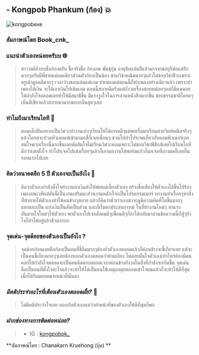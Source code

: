 ## - Kongpob Phankum (ก้อง) 💥

![kongpobexe](../main/png/kongpobexe.jpg)
### สัมภาษณ์โดย Book_cnk_

### **แนะนําตัวเองหน่อยครับบ** 🌐
> สาวาดดีฮ๊าบบชื่อก้องครับ ชื่อจริงชื่อ ก้องภพ พันธุ์กุ่ม อายุสิบแปดปีแล้วมาจากชลบุรีพ่อแม่รักมากๆครับมีพี่ชายแค่คนเดียวส่วนตัวก้องเป็นน้อง
ชอบวิชาคณิตมากๆแล้วไม่ชอบวิชาชีวะเพราะครูเค้าดูอคติมากๆ เวลาว่างชอบเล่นแต่เกม ทําเพลงแต่ตอนนี้ก็ทําเพลงอย่างเดียวแล้ว
เพราะทําเพลงได้เงิน จะได้เอาเงินไปเติมเกม ตอนนี้สบายดีครับแต่กังวลเรื่องสอบหน่อยๆแต่ก็มีคนคอยให้กําลังใจตลอดเลยทําให้มีสมาธิขึ้น 
มีแรงจูงใจในการอ่านหนังสือมากขึ้น ชอบธรรมชาติโครตๆเห็นสีเขียวแล้วสบายตามากชอบกลิ่นสุดๆเลย

### **ทำไมถึงมาเรียนไอที** 📰
>  ตอนเด็กฝันอยากเป็นวิศวะทํางานเก่งๆเรียนให้ได้เกรดดีๆแต่พอเรี่มมาเรียนสายวิทย์คณิตจริงๆแล้วโครตจะปวดหัวเลยแต่เข้ามามอสี่ก็เจอเพื่อนๆ
ชวนไปทําโปรเจคเกี่ยวกับคอมพิวเตอร์เลยสนใจพวกเรื่องนี้มากขึ้นเลยตัดสินใจไม่เรียนวิศวะคอมเพราะไม่ชอบวิชาฟิสิกส์เลยไปเรียนไอทีดีกว่าเลยตั้งใจ
ทําโปรเจคไปแข่งเรื่อยๆแล้วก็เอาผลงานใส่พอร์ตแล้วก็มาเจอที่บางมดก็เลยยื่นรอบแรกไปเลย

###  **คิดว่าอนาคตอีก 5 ปี ตัวเองจะเป็นยังไง** 🚬
> คิดว่าตัวเองกําลังตั้งใจทํางานหาเงินส่งให้พ่อแม่เลี้ยงตัวเอง สร้างชื่อเสียงให้ตัวเองได้ขึ้นไปร้องเพลงบนเวทีแต่อันนี้เป็นงานเสริมนะส่วนงานหลักก็จะเป็นโปรแกรมเมอร์
หางานทําเรื่อยๆหาสิ่งที่ท้าทายให้ตัวเองทําให้คนข้างๆสบาย แล้วก็คิดว่าตัวเราเองน่าจะดูมีความคิดที่โตขึ้นมากๆแยกแยะเป็น แบ่งเงินป็นสัดเป็นส่วน และก็เรี่มหาประสบการณ์
ในที่ทํางานใหม่ๆ หาแรงบันดาลใจใหม่ๆให้ตัวเอง พาตัวเองไปเจอสังคมดีๆเพื่อนดีๆก็ถ้าได้กลับมาอ่านข้อความนี้ก็สู้ๆยังไงก็ทําได้อยู่แล้วชิวมากกก

###  **จุดเด่น-จุดด้อยของตัวเองเป็นยังไง ?** 
> จุดด้อยก่อนเลยคือก้องเป็นคนที่ขี้ลืมมากๆต้องยํ้าตัวเองตลอดแล้วก็ค่อนข้างจะขี้เกียจเลย แต่จะเป็นคนขี้เถียงมากๆๆเลยต้องบอกตัวเองตลอดว่าห้ามเถียง
ไม่ค่อยมั่นใจตัวเองเท่าไหร่ต้องมีคนคอยให้กําลังใจตลอดจะเป็นคนคิดมากตลอดเวลาค่อนข้างกังวลในสิ่งที่กําลังจะเกิดขึ้น
จุดเด่นคือเป็นคนที่ตั้งใจอะไรแล้วจะทําให้ได้เป็นคนใช้เหตุผลคุยตลอดเข้าใจคนแล้วก็จะทําให้ดีที่สุดเมื่อได้รับมอบหมายหน้าที่นั้นมา

### *มีคติประจําอะไรที่เตือนตัวเองตลอดมั้ย?* 🗻
> ไม่มีคติประจําใจเลย บอกกับตัวเองแค่ว่าทําหน้าที่ของตัวเองให้ดีที่สุดก็พอ
> 
### *ฝากช่องทางการติดต่อหน่อย?*
> - IG : [kongpobpk_](https://www.instagram.com/kongpobpk_/)

**สัมภาษณ์โดย : Chanakarn Kruehong (บุ๊ค) **

